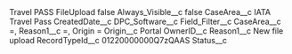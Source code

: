 <?xml version="1.0" encoding="UTF-8"?>
<CustomMetadata xmlns="http://soap.sforce.com/2006/04/metadata" xmlns:xsi="http://www.w3.org/2001/XMLSchema-instance" xmlns:xsd="http://www.w3.org/2001/XMLSchema">
    <label>Travel PASS FileUpload</label>
    <protected>false</protected>
    <values>
        <field>Always_Visible__c</field>
        <value xsi:type="xsd:boolean">false</value>
    </values>
    <values>
        <field>CaseArea__c</field>
        <value xsi:type="xsd:string">IATA Travel Pass</value>
    </values>
    <values>
        <field>CreatedDate__c</field>
        <value xsi:nil="true"/>
    </values>
    <values>
        <field>DPC_Software__c</field>
        <value xsi:nil="true"/>
    </values>
    <values>
        <field>Field_Filter__c</field>
        <value xsi:type="xsd:string">CaseArea__c =, Reason1__c =, Origin =</value>
    </values>
    <values>
        <field>Origin__c</field>
        <value xsi:type="xsd:string">Portal</value>
    </values>
    <values>
        <field>OwnerID__c</field>
        <value xsi:nil="true"/>
    </values>
    <values>
        <field>Reason1__c</field>
        <value xsi:type="xsd:string">New file upload</value>
    </values>
    <values>
        <field>RecordTypeId__c</field>
        <value xsi:type="xsd:string">01220000000Q7zQAAS</value>
    </values>
    <values>
        <field>Status__c</field>
        <value xsi:nil="true"/>
    </values>
</CustomMetadata>
